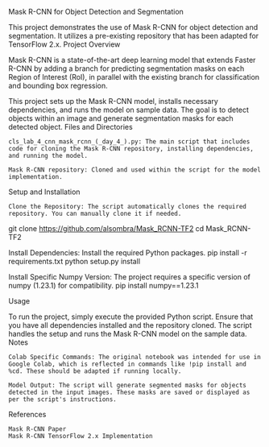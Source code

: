 Mask R-CNN for Object Detection and Segmentation

This project demonstrates the use of Mask R-CNN for object detection and segmentation. It utilizes a pre-existing repository that has been adapted for TensorFlow 2.x.
Project Overview

Mask R-CNN is a state-of-the-art deep learning model that extends Faster R-CNN by adding a branch for predicting segmentation masks on each Region of Interest (RoI), in parallel with the existing branch for classification and bounding box regression.

This project sets up the Mask R-CNN model, installs necessary dependencies, and runs the model on sample data. The goal is to detect objects within an image and generate segmentation masks for each detected object.
Files and Directories

    cls_lab_4_cnn_mask_rcnn_(_day_4_).py: The main script that includes code for cloning the Mask R-CNN repository, installing dependencies, and running the model.

    Mask R-CNN repository: Cloned and used within the script for the model implementation.

Setup and Installation

    Clone the Repository: The script automatically clones the required repository. You can manually clone it if needed.
  git clone https://github.com/alsombra/Mask_RCNN-TF2
  cd Mask_RCNN-TF2

Install Dependencies: Install the required Python packages.
  pip install -r requirements.txt
  python setup.py install

Install Specific Numpy Version: The project requires a specific version of numpy (1.23.1) for compatibility.
    pip install numpy==1.23.1

Usage

To run the project, simply execute the provided Python script. Ensure that you have all dependencies installed and the repository cloned. The script handles the setup and runs the Mask R-CNN model on the sample data.
Notes

    Colab Specific Commands: The original notebook was intended for use in Google Colab, which is reflected in commands like !pip install and %cd. These should be adapted if running locally.

    Model Output: The script will generate segmented masks for objects detected in the input images. These masks are saved or displayed as per the script's instructions.

References

    Mask R-CNN Paper
    Mask R-CNN TensorFlow 2.x Implementation

